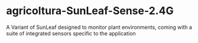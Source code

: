 # agricoltura-SunLeaf-Sense-2.4G
A Variant of SunLeaf designed to monitor plant environments, coming with a suite of integrated sensors specific to the application
